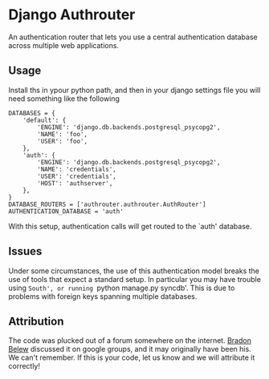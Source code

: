 # Django Authrouter

An authentication router that lets
you use a central authentication database
across multiple web applications.

## Usage

Install ths in ypour python path, and
then in your django settings file you
will need something like the following

    DATABASES = {
        'default': {
            'ENGINE': 'django.db.backends.postgresql_psycopg2',
            'NAME': 'foo',
            'USER': 'foo',
        },  
        'auth': {
            'ENGINE': 'django.db.backends.postgresql_psycopg2',
            'NAME': 'credentials',
            'USER': 'credentials',
            'HOST': 'authserver',
        },
    }   
    DATABASE_ROUTERS = ['authrouter.authrouter.AuthRouter']
    AUTHENTICATION_DATABASE = 'auth'

With this setup, authentication calls will get routed to the
`auth' database.

## Issues

Under some circumstances, the use of this authentication model breaks the use of tools
that expect a standard setup. In particular you may have trouble using `South',
or running `python manage.py syncdb'. This is due to problems with foreign keys
spanning multiple databases.

## Attribution

The code was plucked out of a forum
somewhere on the internet. 
[Bradon Belew](http://groups.google.com/group/django-users/browse_thread/thread/462c7b523856e10b/f7deeef5e055693f#f7deeef5e055693f)
discussed it on google groups, and it may
originally have been his. We can't remember. If this
is your code, let us know and we will attribute it correctly!



